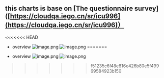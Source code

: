 ## this charts is base on [The questionnaire survey]([https://cloudqa.iego.cn/sr/icu996](https://cloudqa.iego.cn/sr/icu996)）
<<<<<<< HEAD

* overview
![image.png](https://upload-images.jianshu.io/upload_images/5420078-06f819e295e7e210.png?imageMogr2/auto-orient/strip%7CimageView2/2/w/1240)
![image.png](https://upload-images.jianshu.io/upload_images/5420078-ebe5ecac3e0819b4.png?imageMogr2/auto-orient/strip%7CimageView2/2/w/1240)
=======


* overview
![image.png](https://upload-images.jianshu.io/upload_images/5420078-ff9537c0b1e0b7df.png?imageMogr2/auto-orient/strip%7CimageView2/2/w/1240)
![image.png](https://upload-images.jianshu.io/upload_images/5420078-ebe5ecac3e0819b4.png?imageMogr2/auto-orient/strip%7CimageView2/2/w/1240)
>>>>>>> f51235c6f48e816e426b80e5f49969584923b150
